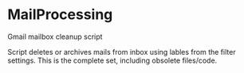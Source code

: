 # MailProcessing
Gmail mailbox cleanup script

Script deletes or archives mails from inbox using lables from the filter settings.
This is the complete set, including obsolete files/code.
